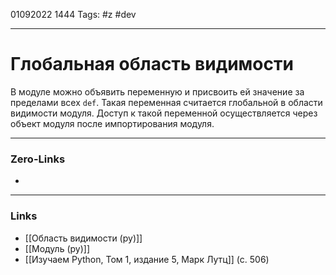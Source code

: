01092022 1444
Tags: #z #dev

---
# Глобальная область видимости

В модуле можно объявить переменную и присвоить ей значение за пределами всех `def`. Такая переменная считается глобальной в области видимости модуля. Доступ к такой переменной осуществляется через объект модуля после импортирования модуля.

---
### Zero-Links
- 

---
### Links
- [[Область видимости (py)]]
- [[Модуль (py)]]
- [[Изучаем Python, Том 1, издание 5, Марк Лутц]] (с. 506)